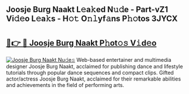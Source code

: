 ## Joosje Burg Naakt L𝚎a𝚔ed N𝚞𝚍e - Part-vZ1 Vi𝚍𝚎o L𝚎a𝚔s - H𝚘𝚝 O𝚗𝚕yf𝚊ns P𝚑𝚘tos 3JYCX

# <h2><a href="http://kfdg71.oniu.top/?m=Joosje+Burg+Naakt">🔗👉 🔴 Joosje Burg Naakt P𝚑ot𝚘𝚜 V𝚒d𝚎o</a></h2>

[![Joosje Burg Naakt Nu𝚍e𝚜](https://i.imgur.com/0qMVB7G.gif)](http://kfdg71.oniu.top/?m=Joosje+Burg+Naakt)
Web-based entertainer and multimedia designer Joosje Burg Naakt, acclaimed for publishing dance and lifestyle tutorials through popular dance sequences and compact clips. Gifted actor/actress Joosje Burg Naakt, acclaimed for their remarkable abilities and achievements in the field of performing arts.  
